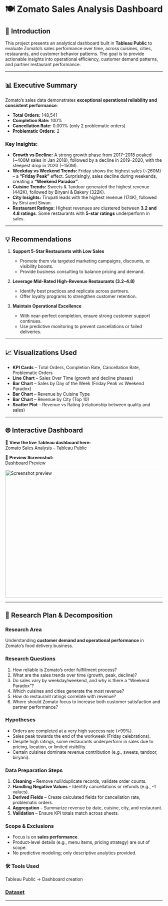 
# 🍽️ Zomato Sales Analysis Dashboard  

## 📌 Introduction  
This project presents an analytical dashboard built in **Tableau Public** to evaluate Zomato’s sales performance over time, across cuisines, cities, restaurants, and customer behavior patterns. The goal is to provide actionable insights into operational efficiency, customer demand patterns, and partner restaurant performance.  

---

## 📊 Executive Summary  
Zomato’s sales data demonstrates **exceptional operational reliability and consistent performance**:  

- **Total Orders:** 148,541  
- **Completion Rate:** 100%  
- **Cancellation Rate:** 0.001% (only 2 problematic orders)  
- **Problematic Orders:** 2  

### Key Insights:  
- **Growth vs Decline:** A strong growth phase from 2017–2018 peaked (~400M sales in Jan 2018), followed by a decline in 2019–2020, with the steepest drop in 2020 (~150M).  
- **Weekday vs Weekend Trends:** Friday shows the highest sales (~260M) – a **“Friday Peak”** effect. Surprisingly, sales decline during weekends, creating a **“Weekend Paradox”**.  
- **Cuisine Trends:** Sweets & Tandoor generated the highest revenue (442K), followed by Biryani & Bakery (322K).  
- **City Insights:** Tirupati leads with the highest revenue (174K), followed by Sirsi and Siwan.  
- **Restaurant Ratings:** Highest revenues are clustered between **3.2 and 4.8 ratings**. Some restaurants with **5-star ratings** underperform in sales.  

---

## 💡 Recommendations  
1. **Support 5-Star Restaurants with Low Sales**  
   - Promote them via targeted marketing campaigns, discounts, or visibility boosts.  
   - Provide business consulting to balance pricing and demand.  

2. **Leverage Mid-Rated High-Revenue Restaurants (3.2–4.8)**  
   - Identify best practices and replicate across partners.  
   - Offer loyalty programs to strengthen customer retention.  

3. **Maintain Operational Excellence**  
   - With near-perfect completion, ensure strong customer support continues.  
   - Use predictive monitoring to prevent cancellations or failed deliveries.  

---

## 📈 Visualizations Used  
- **KPI Cards** – Total Orders, Completion Rate, Cancellation Rate, Problematic Orders  
- **Line Chart** – Sales Over Time (growth and decline phases)  
- **Bar Chart** – Sales by Day of the Week (Friday Peak vs Weekend Paradox)  
- **Bar Chart** – Revenue by Cuisine Type  
- **Bar Chart** – Revenue by City (Top 10)  
- **Scatter Plot** – Revenue vs Rating (relationship between quality and sales)  

---

## 🌐 Interactive Dashboard  
🔗 **View the live Tableau dashboard here:**  
[Zomato Sales Analysis – Tableau Public](https://public.tableau.com/app/profile/eunice.mukangarambe/viz/zomatoanalysis_17562908135280/Dashboard2)

📸 **Preview Screenshot:**  
[Dashboard Preview](https://github.com/eunicemukarage1/Zomato-sales-analysis/blob/main/Screenshots%20zomato%20dashboard.png)
 
<img width="611" height="408" alt="Screenshot preview" src="https://github.com/user-attachments/assets/484246a9-1d1e-4ff1-8d0a-c6f1902409ee" />

  

---

## 🧩 Research Plan & Decomposition  

### Research Area  
Understanding **customer demand and operational performance** in Zomato’s food delivery business.  

### Research Questions  
1. How reliable is Zomato’s order fulfillment process?  
2. What are the sales trends over time (growth, peak, decline)?  
3. Do sales vary by weekday/weekend, and why is there a “Weekend Paradox”?  
4. Which cuisines and cities generate the most revenue?  
5. How do restaurant ratings correlate with revenue?  
6. Where should Zomato focus to increase both customer satisfaction and partner performance?  

### Hypotheses  
- Orders are completed at a very high success rate (>99%).  
- Sales peak towards the end of the workweek (Friday celebrations).  
- Despite high ratings, some restaurants underperform in sales due to pricing, location, or limited visibility.  
- Certain cuisines dominate revenue contribution (e.g., sweets, tandoor, biryani).  

### Data Preparation Steps  
1. **Cleaning** – Remove null/duplicate records, validate order counts.  
2. **Handling Negative Values** – Identify cancellations or refunds (e.g., -1 values).  
3. **Derived Fields** – Create calculated fields for cancellation rate, problematic orders.  
4. **Aggregation** – Summarize revenue by date, cuisine, city, and restaurant.  
5. **Validation** – Ensure KPI totals match across sheets.  

### Scope & Exclusions  
- Focus is on **sales performance**.  
- Product-level details (e.g., menu items, pricing strategy) are out of scope.  
- No predictive modeling; only descriptive analytics provided.  
### 🛠 Tools Used
Tableau Public → Dashboard creation
### [Dataset](https://practicum-content.s3.us-west-1.amazonaws.com/data-eng/BIA/Dataset/Zomato%20data.zip)
---
